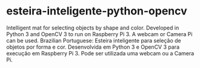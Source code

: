 # esteira-inteligente-python-opencv
Intelligent mat for selecting objects by shape and color. Developed in Python 3 and OpenCV 3 to run on Raspberry Pi 3. A webcam or Camera Pi can be used. Brazilian Portuguese: Esteira inteligente para seleção de objetos por forma e cor. Desenvolvida em Python 3 e OpenCV 3 para execução em Raspberry Pi 3. Pode ser utilizada uma webcam ou a Camera Pi.

